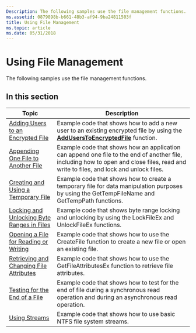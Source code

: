 ```yaml
---
Description: The following samples use the file management functions.
ms.assetid: 0879898b-b661-48b3-af94-9ba24811503f
title: Using File Management
ms.topic: article
ms.date: 05/31/2018
---
```


# Using File Management

The following samples use the file management functions.

## In this section



| Topic                                                                                                   | Description                                                                                                                                                                                      |
|---------------------------------------------------------------------------------------------------------|--------------------------------------------------------------------------------------------------------------------------------------------------------------------------------------------------|
| [Adding Users to an Encrypted File](adding-users-to-an-encrypted-file.md)<br/>                   | Example code that shows how to add a new user to an existing encrypted file by using the [**AddUsersToEncryptedFile**](/windows/desktop/api/Winefs/nf-winefs-adduserstoencryptedfile) function.<br/>                         |
| [Appending One File to Another File](appending-one-file-to-another-file.md)<br/>                 | Example code that shows how an application can append one file to the end of another file, including how to open and close files, read and write to files, and lock and unlock files.<br/> |
| [Creating and Using a Temporary File](creating-and-using-a-temporary-file.md)<br/>               | Example code that shows how to create a temporary file for data manipulation purposes by using the GetTempFileName and GetTempPath functions.<br/>                                         |
| [Locking and Unlocking Byte Ranges in Files](locking-and-unlocking-byte-ranges-in-files.md)<br/> | Example code that shows byte range locking and unlocking by using the LockFileEx and UnlockFileEx functions.<br/>                                                                          |
| [Opening a File for Reading or Writing](opening-a-file-for-reading-or-writing.md)<br/>           | Example code that shows how to use the CreateFile function to create a new file or open an existing file.<br/>                                                                             |
| [Retrieving and Changing File Attributes](retrieving-and-changing-file-attributes.md)<br/>       | Example code that shows how to use the GetFileAttributesEx function to retrieve file attributes.<br/>                                                                                      |
| [Testing for the End of a File](testing-for-the-end-of-a-file.md)<br/>                           | Example code that shows how to test for the end of file during a synchronous read operation and during an asynchronous read operation.<br/>                                                |
| [Using Streams](using-streams.md)<br/>                                                           | Example code that shows how to use basic NTFS file system streams.<br/>                                                                                                                    |



 

 

 




